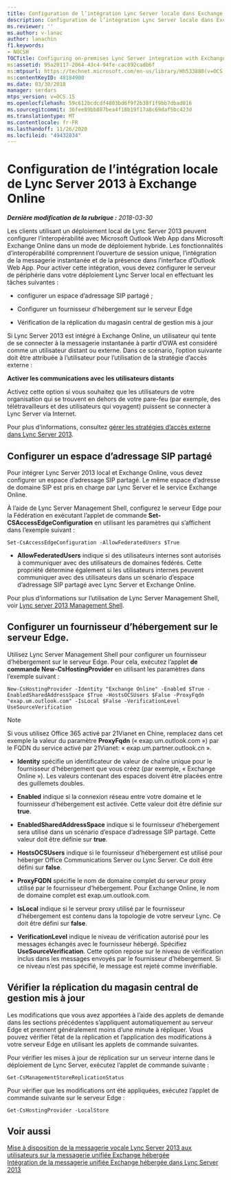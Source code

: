 ```yaml
---
title: Configuration de l’intégration Lync Server locale dans Exchange Online
description: Configuration de l’intégration Lync Server locale dans Exchange Online.
ms.reviewer: ''
ms.author: v-lanac
author: lanachin
f1.keywords:
- NOCSH
TOCTitle: Configuring on-premises Lync Server integration with Exchange Online
ms:assetid: 95a20117-2064-43c4-94fe-cac892cadb6f
ms:mtpsurl: https://technet.microsoft.com/en-us/library/Hh533880(v=OCS.15)
ms:contentKeyID: 48184900
ms.date: 03/30/2018
manager: serdars
mtps_version: v=OCS.15
ms.openlocfilehash: 59c612bcdcdf4803bd6f9f2b38f1f9bb7dbad016
ms.sourcegitcommit: 36fee89bb887bea4f18b19f17a8c69daf5bc423d
ms.translationtype: MT
ms.contentlocale: fr-FR
ms.lasthandoff: 11/26/2020
ms.locfileid: "49432834"
---
```

# <a name="configuring-on-premises-lync-server-2013-integration-with-exchange-online"></a>Configuration de l’intégration locale de Lync Server 2013 à Exchange Online

<div data-xmlns="http://www.w3.org/1999/xhtml">

<div class="topic" data-xmlns="http://www.w3.org/1999/xhtml" data-msxsl="urn:schemas-microsoft-com:xslt" data-cs="https://msdn.microsoft.com/">

<div data-asp="https://msdn2.microsoft.com/asp">



</div>

<div id="mainSection">

<div id="mainBody">

<span> </span>

_**Dernière modification de la rubrique :** 2018-03-30_

Les clients utilisant un déploiement local de Lync Server 2013 peuvent configurer l’interopérabilité avec Microsoft Outlook Web App dans Microsoft Exchange Online dans un mode de déploiement hybride. Les fonctionnalités d’interopérabilité comprennent l’ouverture de session unique, l’intégration de la messagerie instantanée et de la présence dans l’interface d’Outlook Web App. Pour activer cette intégration, vous devez configurer le serveur de périphérie dans votre déploiement Lync Server local en effectuant les tâches suivantes :

  - configurer un espace d’adressage SIP partagé ;

  - Configurer un fournisseur d’hébergement sur le serveur Edge

  - Vérification de la réplication du magasin central de gestion mis à jour

Si Lync Server 2013 est intégré à Exchange Online, un utilisateur qui tente de se connecter à la messagerie instantanée à partir d’OWA est considéré comme un utilisateur distant ou externe. Dans ce scénario, l’option suivante doit être attribuée à l’utilisateur pour l’utilisation de la stratégie d’accès externe :

**Activer les communications avec les utilisateurs distants**

Activez cette option si vous souhaitez que les utilisateurs de votre organisation qui se trouvent en dehors de votre pare-feu (par exemple, des télétravailleurs et des utilisateurs qui voyagent) puissent se connecter à Lync Server via Internet.

Pour plus d’informations, consultez [gérer les stratégies d’accès externe dans Lync Server 2013](lync-server-2013-manage-external-access-policy-for-your-organization.md).

<div>

## <a name="configure-a-shared-sip-address-space"></a>Configurer un espace d’adressage SIP partagé

Pour intégrer Lync Server 2013 local et Exchange Online, vous devez configurer un espace d’adressage SIP partagé. Le même espace d’adresse de domaine SIP est pris en charge par Lync Server et le service Exchange Online.

À l’aide de Lync Server Management Shell, configurez le serveur Edge pour la Fédération en exécutant l’applet de commande **Set-CSAccessEdgeConfiguration** en utilisant les paramètres qui s’affichent dans l’exemple suivant :

    Set-CsAccessEdgeConfiguration -AllowFederatedUsers $True

  - **AllowFederatedUsers** indique si des utilisateurs internes sont autorisés à communiquer avec des utilisateurs de domaines fédérés. Cette propriété détermine également si les utilisateurs internes peuvent communiquer avec des utilisateurs dans un scénario d’espace d’adressage SIP partagé avec Lync Server et Exchange Online.

Pour plus d’informations sur l’utilisation de Lync Server Management Shell, voir [Lync server 2013 Management Shell](lync-server-2013-lync-server-management-shell.md).

</div>

<div>

## <a name="configure-a-hosting-provider-on-the-edge-server"></a>Configurer un fournisseur d’hébergement sur le serveur Edge.

Utilisez Lync Server Management Shell pour configurer un fournisseur d’hébergement sur le serveur Edge. Pour cela, exécutez l’applet **de commande New-CsHostingProvider** en utilisant les paramètres dans l’exemple suivant :

    New-CsHostingProvider -Identity "Exchange Online" -Enabled $True -EnabledSharedAddressSpace $True -HostsOCSUsers $False -ProxyFqdn "exap.um.outlook.com" -IsLocal $False -VerificationLevel UseSourceVerification

<div>


> [!NOTE]
> Si vous utilisez Office 365 activé par 21Vianet en Chine, remplacez dans cet exemple la valeur du paramètre <STRONG>ProxyFqdn</STRONG> (« exap.um.outlook.com ») par le FQDN du service activé par 21Vianet: « exap.um.partner.outlook.cn ».



</div>

  - **Identity** spécifie un identificateur de valeur de chaîne unique pour le fournisseur d’hébergement que vous créez (par exemple, « Exchange Online »). Les valeurs contenant des espaces doivent être placées entre des guillemets doubles.

  - **Enabled** indique si la connexion réseau entre votre domaine et le fournisseur d’hébergement est activée. Cette valeur doit être définie sur **true**.

  - **EnabledSharedAddressSpace** indique si le fournisseur d’hébergement sera utilisé dans un scénario d’espace d’adressage SIP partagé. Cette valeur doit être définie sur **true**.

  - **HostsOCSUsers** indique si le fournisseur d’hébergement est utilisé pour héberger Office Communications Server ou Lync Server. Ce doit être défini sur **false**.

  - **ProxyFQDN** spécifie le nom de domaine complet du serveur proxy utilisé par le fournisseur d’hébergement. Pour Exchange Online, le nom de domaine complet est exap.um.outlook.com.

  - **IsLocal** indique si le serveur proxy utilisé par le fournisseur d’hébergement est contenu dans la topologie de votre serveur Lync. Ce doit être défini sur **false**.

  - **VerificationLevel** indique le niveau de vérification autorisé pour les messages échangés avec le fournisseur hébergé. Spécifiez **UseSourceVerification**. Cette option repose sur le niveau de vérification inclus dans les messages envoyés par le fournisseur d’hébergement. Si ce niveau n’est pas spécifié, le message est rejeté comme invérifiable.

</div>

<div>

## <a name="verify-replication-of-the-updated-central-management-store"></a>Vérifier la réplication du magasin central de gestion mis à jour

Les modifications que vous avez apportées à l’aide des applets de demande dans les sections précédentes s’appliquent automatiquement au serveur Edge et prennent généralement moins d’une minute à répliquer. Vous pouvez vérifier l’état de la réplication et l’application des modifications à votre serveur Edge en utilisant les applets de commande suivantes.

Pour vérifier les mises à jour de réplication sur un serveur interne dans le déploiement de Lync Server, exécutez l’applet de commande suivante :

    Get-CsManagementStoreReplicationStatus

Pour vérifier que les modifications ont été appliquées, exécutez l’applet de commande suivante sur le serveur Edge :

    Get-CsHostingProvider -LocalStore

</div>

<div>

## <a name="see-also"></a>Voir aussi


[Mise à disposition de la messagerie vocale Lync Server 2013 aux utilisateurs sur la messagerie unifiée Exchange hébergée](lync-server-2013-providing-lync-server-users-voice-mail-on-hosted-exchange-um.md)  
[Intégration de la messagerie unifiée Exchange hébergée dans Lync Server 2013](lync-server-2013-hosted-exchange-unified-messaging-integration.md)  
  

</div>

</div>

<span> </span>

</div>

</div>

</div>
